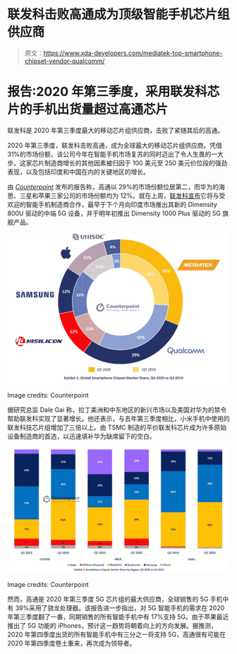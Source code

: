 # 联发科击败高通成为顶级智能手机芯片组供应商

> 原文：<https://www.xda-developers.com/mediatek-top-smartphone-chipset-vendor-qualcomm/>

# 报告:2020 年第三季度，采用联发科芯片的手机出货量超过高通芯片

联发科是 2020 年第三季度最大的移动芯片组供应商，击败了紧随其后的高通。

2020 年第三季度，联发科击败高通，成为全球最大的移动芯片组供应商。凭借 31%的市场份额，该公司今年在智能手机市场复苏的同时迈出了令人生畏的一大步。这家芯片制造商增长的其他因素被归因于 100 美元至 250 美元价位段的强劲表现，以及包括印度和中国在内的关键地区的增长。

由 [*Counterpoint*](https://www.counterpointresearch.com/mediatek-biggest-smartphone-chipset-vendor-q3-2020/) 发布的报告称，高通以 29%的市场份额位居第二，而华为的海思、三星和苹果三家公司的市场份额均为 12%。就在上周，[联发科宣布](https://www.xda-developers.com/mediatek-dimensity-1000-plus-smartphones-coming-india-early-next-year/)它将与受欢迎的智能手机制造商合作，最早于下个月向印度市场推出其新的 Dimensity 800U 驱动的中端 5G 设备，并于明年初推出 Dimensity 1000 Plus 驱动的 5G 旗舰产品。

 <picture>![counterpoint global smartphone chipset market share q3 2020](img/9f57beb0f3b8db81e9c4cd672d205aab.png)</picture> 

Image credits: Counterpoint

据研究总监 Dale Gai 称，拉丁美洲和中东地区的新兴市场以及美国对华为的禁令帮助联发科实现了显著增长。他还表示，与去年第三季度相比，小米手机中使用的联发科技芯片组增加了三倍以上。由 TSMC 制造的平价联发科芯片成为许多原始设备制造商的首选，以迅速填补华为缺席留下的空白。

 <picture>![counterpoint smartphone chipset vendor share by region q3 2020](img/6921f31d182de0a3985483c53c536d4c.png)</picture> 

Image credits: Counterpoint

然而，高通是 2020 年第三季度 5G 芯片组的最大供应商，全球销售的 5G 手机中有 39%采用了骁龙处理器。该报告进一步指出，对 5G 智能手机的需求在 2020 年第三季度翻了一番，同期销售的所有智能手机中有 17%支持 5G。由于苹果最近推出了 5G 功能的 iPhones，预计这一趋势将朝着向上的方向发展。据推测，2020 年第四季度出货的所有智能手机中有三分之一将支持 5G，高通很有可能在 2020 年第四季度卷土重来，再次成为领导者。